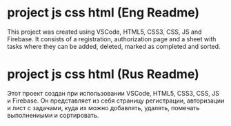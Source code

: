 # project js css html (Eng Readme)

This project was created using VSCode, HTML5, CSS3, CSS, JS and Firebase. It consists of a registration, authorization page and a sheet with tasks where they can be added, deleted, marked as completed and sorted.


# project js css html (Rus Readme)

Этот проект создан при использовании VSCode, HTML5, CSS3, CSS, JS и Firebase. Он представляет из себя страницу регистрации, авторизации и лист с задачами, куда их можно добавлять, удалять, помечать выполнениыми и сортировать.












